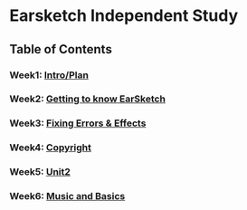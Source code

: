 # Earsketch Independent Study

## Table of Contents 

### Week1: [Intro/Plan](/entries/entry1.md/) 
### Week2: [Getting to know EarSketch](/entries/entry2.md)
### Week3: [Fixing Errors & Effects](/entries/entry3.md)
### Week4: [Copyright](/entries/entry4.md)
### Week5: [Unit2](/entries/entry5.md)
### Week6: [Music and Basics](/entries/entry6.md)